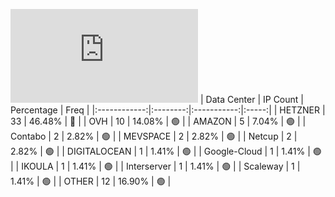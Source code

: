 ![Diagramm](https://github.com/obajay/StateSync-snapshots/blob/main/Projects/Sge/1/README.md)
| Data Center | IP Count | Percentage | Freq |
|:------------:|:--------:|:-----------:|:-----:|
| HETZNER | 33 | 46.48% | 🔴 |
| OVH | 10 | 14.08% | 🟢 |
| AMAZON | 5 | 7.04% | 🟢 |
| Contabo | 2 | 2.82% | 🟢 |
| MEVSPACE | 2 | 2.82% | 🟢 |
| Netcup | 2 | 2.82% | 🟢 |
| DIGITALOCEAN | 1 | 1.41% | 🟢 |
| Google-Cloud | 1 | 1.41% | 🟢 |
| IKOULA | 1 | 1.41% | 🟢 |
| Interserver | 1 | 1.41% | 🟢 |
| Scaleway | 1 | 1.41% | 🟢 |
| OTHER | 12 | 16.90% | 🟢 |